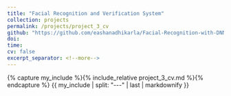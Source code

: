 ```yaml
---
title: "Facial Recognition and Verification System"
collection: projects
permalink: /projects/project_3_cv
github: "https://github.com/eashanadhikarla/Facial-Recognition-with-DNN"
doi:
time:
cv: false
excerpt_separator: <!--more-->
---
```


{% capture my_include %}{% include_relative project_3_cv.md %}{% endcapture %}
{{ my_include | split: "---" | last | markdownify }}

<!--more-->
